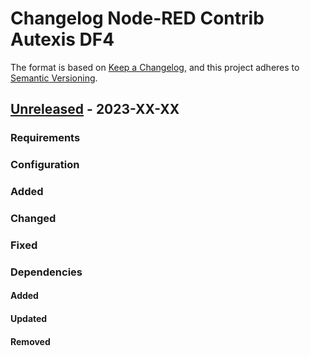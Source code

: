 # Changelog Node-RED Contrib Autexis DF4
The format is based on [Keep a Changelog](https://keepachangelog.com/en/1.0.0/),
and this project adheres to [Semantic Versioning](https://semver.org/spec/v2.0.0.html).

## [Unreleased] - 2023-XX-XX
### Requirements
### Configuration
### Added
### Changed
### Fixed
### Dependencies
#### Added
#### Updated
#### Removed

[Unreleased]: https://gitlab-autexis.ch/MES4.0/node-red-contrib-autexis-df4/compare/1.1.1...development
